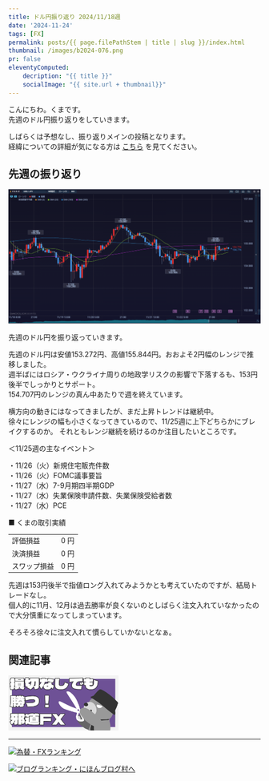 ```yaml
---
title: ドル円振り返り 2024/11/18週
date: '2024-11-24'
tags: [FX]
permalink: posts/{{ page.filePathStem | title | slug }}/index.html
thumbnail: /images/b2024-076.png
pr: false
eleventyComputed:
    decription: "{{ title }}"
    socialImage: "{{ site.url + thumbnail}}"
---
```


こんにちわ。くまです。<br/>
先週のドル円振り返りをしていきます。

しばらくは予想なし、振り返りメインの投稿となります。<br/>
経緯についての詳細が気になる方は <a href="/posts/posts2024-056/">こちら</a> を見てください。

## 先週の振り返り

![](/images/b2024-076-01.png)

先週のドル円を振り返っていきます。

先週のドル円は安値153.272円、高値155.844円。おおよそ2円幅のレンジで推移しました。<br/>
週半ばにはロシア・ウクライナ周りの地政学リスクの影響で下落するも、153円後半でしっかりとサポート。<br/>
154.707円のレンジの真ん中あたりで週を終えています。

横方向の動きにはなってきましたが、まだ上昇トレンドは継続中。<br/>
徐々にレンジの幅も小さくなってきているので、11/25週に上下どちらかにブレイクするのか。
それともレンジ継続を続けるのか注目したいところです。

＜11/25週の主なイベント＞

・11/26（火）新規住宅販売件数<br/>
・11/26（火）FOMC議事要旨<br/>
・11/27（水）7-9月期四半期GDP<br/>
・11/27（水）失業保険申請件数、失業保険受給者数<br/>
・11/27（水）PCE<br/>


■ くまの取引実績

<table style="min-width:18rem">
<tr>
    <td>評価損益</td>
    <td style="text-align:right;">0 円</td>
</tr>
<tr><td>決済損益</td><td style="text-align:right;">0 円</tr></tr>
<tr><td>スワップ損益</td><td style="text-align:right"> 0 円 </td></tr>
</table>

先週は153円後半で指値ロング入れてみようかとも考えていたのですが、結局トレードなし。<br/>
個人的に11月、12月は過去勝率が良くないのとしばらく注文入れていなかったので大分慎重になってしまっています。<br/>

そろそろ徐々に注文入れて慣らしていかないとなぁ。

## 関連記事

<a class="internal-link" href="/posts/posts2024-036/">
    <img src="/images/b2024-036.png">
</a>

<br/>
<hr/>


<a href="https://blog.with2.net/link/?id=2111205&cid=1532" title="為替・FXランキング"><img alt="為替・FXランキング" width="110" height="31" src="https://blog.with2.net/img/banner/c/banner_1/br_c_1532_1.gif"></a>

<a href="https://blogmura.com/ranking/in?p_cid=11188911" target="_blank"><img src="https://b.blogmura.com/88_31.gif" width="88" height="31" border="0" alt="ブログランキング・にほんブログ村へ" /></a>


<style>
.internal-link {
    img { width: 220px; }
}
</style>